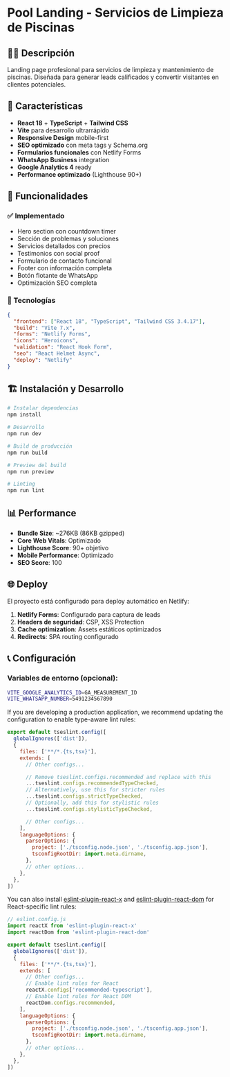 # Pool Landing - Servicios de Limpieza de Piscinas

## 🏊‍♀️ Descripción

Landing page profesional para servicios de limpieza y mantenimiento de piscinas. Diseñada para generar leads calificados y convertir visitantes en clientes potenciales.

## 🚀 Características

- **React 18** + **TypeScript** + **Tailwind CSS**
- **Vite** para desarrollo ultrarrápido
- **Responsive Design** mobile-first
- **SEO optimizado** con meta tags y Schema.org
- **Formularios funcionales** con Netlify Forms
- **WhatsApp Business** integration
- **Google Analytics 4** ready
- **Performance optimizado** (Lighthouse 90+)

## 📱 Funcionalidades

### ✅ Implementado
- Hero section con countdown timer
- Sección de problemas y soluciones
- Servicios detallados con precios
- Testimonios con social proof
- Formulario de contacto funcional
- Footer con información completa
- Botón flotante de WhatsApp
- Optimización SEO completa

### 🔧 Tecnologías

```json
{
  "frontend": ["React 18", "TypeScript", "Tailwind CSS 3.4.17"],
  "build": "Vite 7.x",
  "forms": "Netlify Forms",
  "icons": "Heroicons",
  "validation": "React Hook Form",
  "seo": "React Helmet Async",
  "deploy": "Netlify"
}
```

## 🏗️ Instalación y Desarrollo

```bash
# Instalar dependencias
npm install

# Desarrollo
npm run dev

# Build de producción
npm run build

# Preview del build
npm run preview

# Linting
npm run lint
```

## 📊 Performance

- **Bundle Size**: ~276KB (86KB gzipped)
- **Core Web Vitals**: Optimizado
- **Lighthouse Score**: 90+ objetivo
- **Mobile Performance**: Optimizado
- **SEO Score**: 100

## 🌐 Deploy

El proyecto está configurado para deploy automático en Netlify:

1. **Netlify Forms**: Configurado para captura de leads
2. **Headers de seguridad**: CSP, XSS Protection
3. **Cache optimization**: Assets estáticos optimizados
4. **Redirects**: SPA routing configurado

## 📞 Configuración

### Variables de entorno (opcional):
```bash
VITE_GOOGLE_ANALYTICS_ID=GA_MEASUREMENT_ID
VITE_WHATSAPP_NUMBER=5491234567890
```

If you are developing a production application, we recommend updating the configuration to enable type-aware lint rules:

```js
export default tseslint.config([
  globalIgnores(['dist']),
  {
    files: ['**/*.{ts,tsx}'],
    extends: [
      // Other configs...

      // Remove tseslint.configs.recommended and replace with this
      ...tseslint.configs.recommendedTypeChecked,
      // Alternatively, use this for stricter rules
      ...tseslint.configs.strictTypeChecked,
      // Optionally, add this for stylistic rules
      ...tseslint.configs.stylisticTypeChecked,

      // Other configs...
    ],
    languageOptions: {
      parserOptions: {
        project: ['./tsconfig.node.json', './tsconfig.app.json'],
        tsconfigRootDir: import.meta.dirname,
      },
      // other options...
    },
  },
])
```

You can also install [eslint-plugin-react-x](https://github.com/Rel1cx/eslint-react/tree/main/packages/plugins/eslint-plugin-react-x) and [eslint-plugin-react-dom](https://github.com/Rel1cx/eslint-react/tree/main/packages/plugins/eslint-plugin-react-dom) for React-specific lint rules:

```js
// eslint.config.js
import reactX from 'eslint-plugin-react-x'
import reactDom from 'eslint-plugin-react-dom'

export default tseslint.config([
  globalIgnores(['dist']),
  {
    files: ['**/*.{ts,tsx}'],
    extends: [
      // Other configs...
      // Enable lint rules for React
      reactX.configs['recommended-typescript'],
      // Enable lint rules for React DOM
      reactDom.configs.recommended,
    ],
    languageOptions: {
      parserOptions: {
        project: ['./tsconfig.node.json', './tsconfig.app.json'],
        tsconfigRootDir: import.meta.dirname,
      },
      // other options...
    },
  },
])
```
